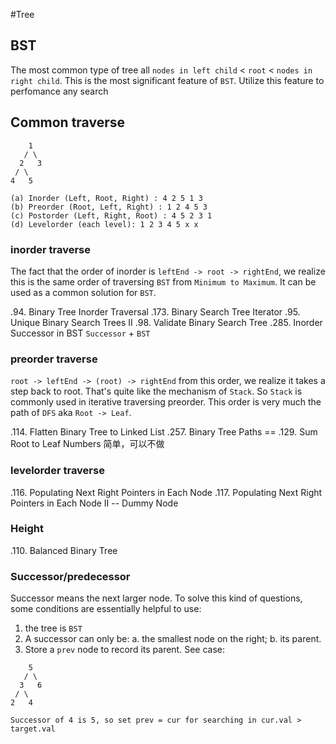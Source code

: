 
#Tree 

## BST
The most common type of tree all `nodes in left child` < `root` < `nodes in right child`. This is the most significant feature of `BST`. Utilize this feature to perfomance any search  

## Common traverse    
```
    1
   / \
  2   3
 / \
4   5

(a) Inorder (Left, Root, Right) : 4 2 5 1 3
(b) Preorder (Root, Left, Right) : 1 2 4 5 3
(c) Postorder (Left, Right, Root) : 4 5 2 3 1
(d) Levelorder (each level): 1 2 3 4 5 x x

```

### inorder traverse
The fact that the order of inorder is `leftEnd -> root -> rightEnd`, we realize this is the same order of traversing `BST` from `Minimum to Maximum`. It can be used as a common solution for `BST`.

.94.  Binary Tree Inorder Traversal
.173. Binary Search Tree Iterator
.95.  Unique Binary Search Trees II
.98.  Validate Binary Search Tree
.285. Inorder Successor in BST  `Successor` + `BST`


### preorder traverse
`root -> leftEnd -> (root) -> rightEnd` from this order, we realize it takes a step back to root. That's quite like the mechanism of `Stack`. So `Stack` is commonly used in iterative traversing preorder.
This order is very much the path of `DFS` aka `Root -> Leaf`.

.114. Flatten Binary Tree to Linked List
.257. Binary Tree Paths == .129. Sum Root to Leaf Numbers 简单，可以不做

### levelorder traverse
.116. Populating Next Right Pointers in Each Node
.117. Populating Next Right Pointers in Each Node II -- Dummy Node

### Height
.110. Balanced Binary Tree

### Successor/predecessor 
Successor means the next larger node. To solve this kind of questions, some conditions are essentially helpful to use:
1. the tree is `BST`
2. A successor can only be: a. the smallest node on the right; b. its parent.     
3. Store a `prev` node to record its parent. See case:
```
    5
   / \
  3   6
 / \
2   4

Successor of 4 is 5, so set prev = cur for searching in cur.val > target.val
```